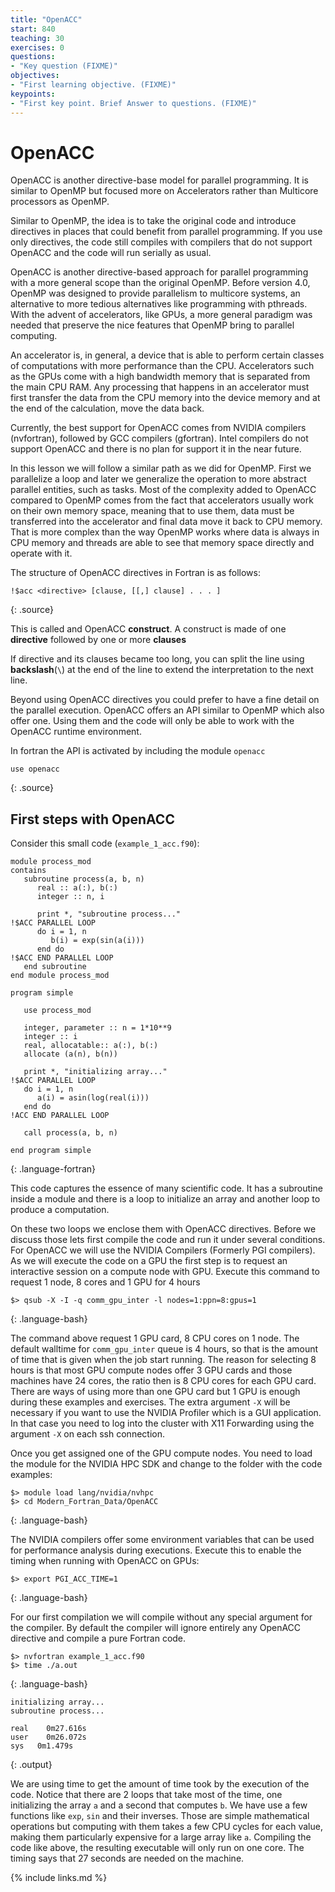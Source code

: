 ```yaml
---
title: "OpenACC"
start: 840
teaching: 30
exercises: 0
questions:
- "Key question (FIXME)"
objectives:
- "First learning objective. (FIXME)"
keypoints:
- "First key point. Brief Answer to questions. (FIXME)"
---
```


# OpenACC

OpenACC is another directive-base model for parallel programming.
It is similar to OpenMP but focused more on Accelerators rather than Multicore processors as OpenMP.

Similar to OpenMP, the idea is to take the original code and introduce directives in places that could benefit from parallel programming.
If you use only directives, the code still compiles with compilers that do not support OpenACC and the code will run serially as usual.

OpenACC is another directive-based approach for parallel programming with a more general scope than the original OpenMP.
Before version 4.0, OpenMP was designed to provide parallelism to multicore systems, an alternative to more tedious alternatives like programming with pthreads.
With the advent of accelerators, like GPUs, a more general paradigm was needed that preserve the nice features that OpenMP bring to parallel computing.

An accelerator is, in general, a device that is able to perform certain classes of computations with more performance than the CPU.
Accelerators such as the GPUs come with a high bandwidth memory that is separated from the main CPU RAM.
Any processing that happens in an accelerator must first transfer the data from the CPU memory into the device memory and at the end of the calculation, move the data back.

Currently, the best support for OpenACC comes from NVIDIA compilers (nvfortran), followed by GCC compilers (gfortran). Intel compilers do not support OpenACC and there is no plan for support it in the near future.

In this lesson we will follow a similar path as we did for OpenMP.
First we parallelize a loop and later we generalize the operation to more abstract parallel entities, such as tasks.
Most of the complexity added to OpenACC compared to OpenMP comes from the fact that accelerators usually work on their own memory space, meaning that to use them, data must be transferred into the accelerator and final data move it back to CPU memory.
That is more complex than the way OpenMP works where data is always in CPU memory and threads are able to see that memory space directly and operate with it.

The structure of OpenACC directives in Fortran is as follows:

~~~
!$acc <directive> [clause, [[,] clause] . . . ]
~~~
{: .source}

This is called and OpenACC **construct**.
A construct is made of one **directive** followed by one or more **clauses**

If directive and its clauses became too long, you can split the line using **backslash**(``\``) at the end of the line to extend the interpretation to the next line.


Beyond using OpenACC directives you could prefer to have  a fine detail on the parallel execution.
OpenACC offers an API similar to OpenMP which also offer one.
Using them and the code will only be able to work with the OpenACC runtime environment.

In fortran the API is activated by including the module ``openacc``

~~~
use openacc
~~~
{: .source}

## First steps with OpenACC

Consider this small code (``example_1_acc.f90``):

~~~
module process_mod
contains
   subroutine process(a, b, n)
      real :: a(:), b(:)
      integer :: n, i

      print *, "subroutine process..."
!$ACC PARALLEL LOOP
      do i = 1, n
         b(i) = exp(sin(a(i)))
      end do
!$ACC END PARALLEL LOOP
   end subroutine
end module process_mod

program simple

   use process_mod

   integer, parameter :: n = 1*10**9
   integer :: i
   real, allocatable:: a(:), b(:)
   allocate (a(n), b(n))

   print *, "initializing array..."
!$ACC PARALLEL LOOP
   do i = 1, n
      a(i) = asin(log(real(i)))
   end do
!ACC END PARALLEL LOOP

   call process(a, b, n)

end program simple
~~~
{: .language-fortran}

This code captures the essence of many scientific code.
It has a subroutine inside a module and there is a loop to initialize an array and another loop to produce a computation.

On these two loops we enclose them with OpenACC directives.
Before we discuss those lets first compile the code and run it under several conditions.
For OpenACC we will use the NVIDIA Compilers (Formerly PGI compilers).
As we will execute the code on a GPU the first step is to request an interactive session on a compute node with GPU.
Execute this command to request 1 node, 8 cores and 1 GPU for 4 hours

~~~
$> qsub -X -I -q comm_gpu_inter -l nodes=1:ppn=8:gpus=1
~~~
{: .language-bash}

The command above request 1 GPU card, 8 CPU cores on 1 node.
The default walltime for ``comm_gpu_inter`` queue is 4 hours, so that is the amount of time that is given when the job start running.
The reason for selecting 8 hours is that most GPU compute nodes offer 3 GPU cards and those machines have 24 cores, the ratio then is 8 CPU cores for each GPU card.
There are ways of using more than one GPU card but 1 GPU is enough during these examples and exercises.
The extra argument ``-X`` will be necessary if you want to use the NVIDIA Profiler which is a GUI application. In that case you need to log into the cluster with X11 Forwarding using the argument ``-X`` on each ssh connection.

Once you get assigned one of the GPU compute nodes. You need to load the module for the NVIDIA HPC SDK and change to the folder with the code examples:

~~~
$> module load lang/nvidia/nvhpc
$> cd Modern_Fortran_Data/OpenACC
~~~
{: .language-bash}

The NVIDIA compilers offer some environment variables that can be used for performance analysis during executions.
Execute this to enable the timing when running with OpenACC on GPUs:

~~~
$> export PGI_ACC_TIME=1
~~~
{: .language-bash}

For our first compilation we will compile without any special argument for the compiler.
By default the compiler will ignore entirely any OpenACC directive and compile a pure Fortran code.

~~~
$> nvfortran example_1_acc.f90
$> time ./a.out
~~~
{: .language-bash}
~~~
initializing array...
subroutine process...

real	0m27.616s
user	0m26.072s
sys	  0m1.479s
~~~
{: .output}

We are using time to get the amount of time took by the execution of the code.
Notice that there are 2 loops that take most of the time, one initializing the array ``a`` and a second that computes ``b``.
We have use a few functions like ``exp``, ``sin`` and their inverses.
Those are simple mathematical operations but computing with them takes a few CPU cycles for each value, making them particularly expensive for a large array like ``a``.
Compiling the code like above, the resulting executable will only run on one core.
The timing says that 27 seconds are needed on the machine.


{% include links.md %}
